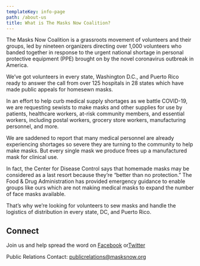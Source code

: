 ```yaml
---
templateKey: info-page
path: /about-us
title: What is The Masks Now Coalition?
---
```

The Masks Now Coalition is a grassroots movement of volunteers and their groups, led by nineteen organizers directing over 1,000 volunteers who banded together in response to the urgent national shortage in personal protective equipment (PPE) brought on by the novel coronavirus outbreak in America.

We’ve got volunteers in every state, Washington D.C., and Puerto Rico ready to answer the call from over 125 hospitals in 28 states which have made public appeals for homesewn masks.

In an effort to help curb medical supply shortages as we battle COVID-19, we are requesting sewists to make masks and other supplies for use by patients, healthcare workers, at-risk community members, and essential workers, including postal workers, grocery store workers, manufacturing personnel, and more.

We are saddened to report that many medical personnel are already experiencing shortages so severe they are turning to the community to help make masks. But every single mask we produce frees up a manufactured mask for clinical use.

In fact, the Center for Disease Control says that homemade masks may be considered as a last resort because they’re “better than no protection.” The Food & Drug Administration has provided emergency guidance to enable groups like ours which are not making medical masks to expand the number of face masks available.

That’s why we’re looking for volunteers to sew masks and handle the logistics of distribution in every state, DC, and Puerto Rico.

## Connect

Join us and help spread the word on [Facebook](https://www.facebook.com/groups/837899896730511/) or[Twitter](https://twitter.com/rosiesewsorg)

Public Relations Contact: [publicrelations@masksnow.org](mailto:publicrelations@masksnow.org)
